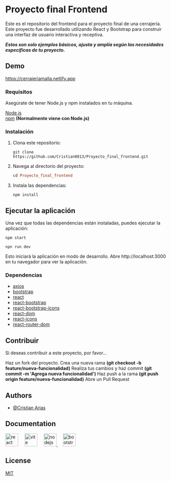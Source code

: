 # Proyecto final Frontend
Este es el repositorio del frontend para el proyecto final de una cerrajería. Este proyecto fue desarrollado utilizando React y Bootstrap para construir una interfaz de usuario interactiva y receptiva.

**_Estos son solo ejemplos básicos, ajusta y amplía según las necesidades específicas de tu proyecto._**

## Demo

https://cerrajeriamalla.netlify.app

### Requisitos
Asegúrate de tener Node.js y npm instalados en tu máquina.

[Node.js](https://nodejs.org/en)
<br>
[npm](https://www.npmjs.com/) **(Normalmente viene con Node.js)**

### Instalación
1. Clona este repositorio:
    ```fish
    git clone https://github.com/Cristian0813/Proyecto_final_frontend.git
    ```
1. Navega al directorio del proyecto:
    ```ruby
    cd Proyecto_final_frontend
    ```
1. Instala las dependencias:
    ```
    npm install
    ```

## Ejecutar la aplicación
Una vez que todas las dependencias están instaladas, puedes ejecutar la aplicación:
```
npm start
```
```
npn run dev
```

Esto iniciará la aplicación en modo de desarrollo. Abre http://localhost:3000 en tu navegador para ver la aplicación.

### Dependencias
- [axios](https://www.npmjs.com/package/axios)
- [bootstrap](https://www.npmjs.com/package/bootstrap)  
- [react](https://www.npmjs.com/package/react)
- [react-bootstrap](https://www.npmjs.com/package/react-bootstrap)
- [react-bootstrap-icons](https://www.npmjs.com/package/react-bootstrap-icons)
- [react-dom](https://www.npmjs.com/package/react-dom)
- [react-icons](https://www.npmjs.com/package/react-icons)
- [react-router-dom](https://www.npmjs.com/package/react-router-dom)

## Contribuir
Si deseas contribuir a este proyecto, por favor...

Haz un fork del proyecto.
Crea una nueva rama **(git checkout -b feature/nueva-funcionalidad)**
Realiza tus cambios y haz commit **(git commit -m 'Agrega nueva funcionalidad')**
Haz push a la rama **(git push origin feature/nueva-funcionalidad)**
Abre un Pull Request

## Authors

- [@Cristian Arias](https://www.github.com/Cristian0813)


## Documentation


<div align="left">
    <a href="https://es.react.dev/"><img src="https://cdn.jsdelivr.net/gh/devicons/devicon/icons/react/react-original.svg" height="40" alt="react logo"  /></a>
    <img width="12" />
    <a href="https://vitejs.dev/"><img src="https://skillicons.dev/icons?i=vite" height="40" alt="vite logo"  /></a>
    <img width="12" />
    <a href="https://nodejs.org/en"><img src="https://cdn.jsdelivr.net/gh/devicons/devicon/icons/nodejs/nodejs-original.svg" height="40" alt="nodejs logo"  />
    <img width="12" /></a>
    <a href="https://getbootstrap.com/"><img src="https://cdn.jsdelivr.net/gh/devicons/devicon/icons/bootstrap/bootstrap-original.svg" height="40" alt="bootstrap logo"  /></a>
</div>

## License

[MIT](https://github.com/Cristian0813/Proyecto_final_frontend/blob/main/LICENSE)

